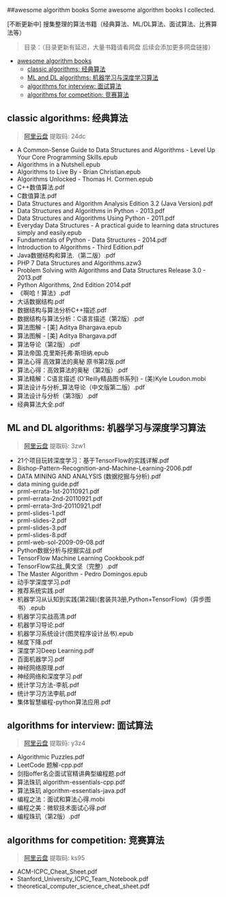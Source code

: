 ##awesome algorithm books
Some awesome algorithm books I collected.

[不断更新中] 搜集整理的算法书籍（经典算法、ML/DL算法、面试算法、比赛算法等） 

> 目录：（目录更新有延迟，大量书籍请看网盘  后续会添加更多网盘链接）
- [awesome algorithm books](#awesome-algorithm-books)
  - [classic algorithms: 经典算法](#classic-algorithms-经典算法)
  - [ML and DL algorithms: 机器学习与深度学习算法](#ml-and-dl-algorithms-机器学习与深度学习算法)
  - [algorithms for interview: 面试算法](#algorithms-for-interview-面试算法)
  - [algorithms for competition: 竞赛算法](#algorithms-for-competition-竞赛算法)



## classic algorithms: 经典算法

>[阿里云盘](https://www.aliyundrive.com/s/izgaawXUwQ5) 提取码: 24dc

* A Common-Sense Guide to Data Structures and Algorithms - Level Up Your Core Programming Skills.epub
* Algorithms in a Nutshell.epub
* Algorithms to Live By - Brian Christian.epub
* Algorithms Unlocked - Thomas H. Cormen.epub
* C++数值算法.pdf
* C数值算法.pdf
* Data Structures and Algorithm Analysis Edition 3.2 (Java Version).pdf
* Data Structures and Algorithms in Python - 2013.pdf
* Data Structures and Algorithms Using Python - 2011.pdf
* Everyday Data Structures - A practical guide to learning data structures simply and easily.epub
* Fundamentals of Python - Data Structures - 2014.pdf
* Introduction to Algorithms - Third Edition.pdf
* Java数据结构和算法.（第二版）.pdf
* PHP 7 Data Structures and Algorithms.azw3
* Problem Solving with Algorithms and Data Structures Release 3.0 - 2013.pdf
* Python Algorithms, 2nd Edition 2014.pdf
* 《啊哈！算法》.pdf
* 大话数据结构.pdf
* 数据结构与算法分析C++描述.pdf
* 数据结构与算法分析：C语言描述（第2版）.pdf
* 算法图解 - [美] Aditya Bhargava.epub
* 算法图解 - [美] Aditya Bhargava.pdf
* 算法导论（第2版）.pdf
* 算法帝国.克里斯托弗·斯坦纳.epub
* 算法心得 高效算法的奥秘 原书第2版.pdf
* 算法心得：高效算法的奥秘（第2版）.pdf
* 算法精解：C语言描述 (O'Reilly精品图书系列) - (美)Kyle Loudon.mobi
* 算法设计与分析_算法导论（中文版第二版）.pdf
* 算法设计与分析（第3版）.pdf
* 经典算法大全.pdf

## ML and DL algorithms: 机器学习与深度学习算法

>[阿里云盘](https://www.aliyundrive.com/s/cKs6x932GAN) 提取码: 3zw1


* 21个项目玩转深度学习：基于TensorFlow的实践详解.pdf
* Bishop-Pattern-Recognition-and-Machine-Learning-2006.pdf
* DATA MINING AND ANALYSIS (数据挖掘与分析).pdf
* data mining guide.pdf
* prml-errata-1st-20110921.pdf
* prml-errata-2nd-20110921.pdf
* prml-errata-3rd-20110921.pdf
* prml-slides-1.pdf
* prml-slides-2.pdf
* prml-slides-3.pdf
* prml-slides-8.pdf
* prml-web-sol-2009-09-08.pdf
* Python数据分析与挖掘实战.pdf
* TensorFlow Machine Learning Cookbook.pdf
* TensorFlow实战_黄文坚（完整）.pdf
* The Master Algorithm - Pedro Domingos.epub
* 动⼿学深度学习.pdf
* 推荐系统实践.pdf
* 机器学习从认知到实践(第2辑)(套装共3册,Python+TensorFlow)（异步图书）.epub
* 机器学习实战高清.pdf
* 机器学习导论.pdf
* 机器学习系统设计(图灵程序设计丛书).epub
* 梯度下降.pdf
* 深度学习Deep Learning.pdf
* 百面机器学习.pdf
* 神经网络原理.pdf
* 神经网络和深度学习.pdf
* 统计学习方法-李航.pdf
* 统计学习方法李航.pdf
* 集体智慧编程-python算法应用.pdf

## algorithms for interview: 面试算法

>[阿里云盘](https://www.aliyundrive.com/s/QVwtPTHnKve) 提取码: y3z4

* Algorithmic Puzzles.pdf
* LeetCode 题解-cpp.pdf
* 剑指offer名企面试官精讲典型编程题.pdf
* 算法珠玑 algorithm-essentials-cpp.pdf
* 算法珠玑 algorithm-essentials-java.pdf
* 编程之法：面试和算法心得.mobi
* 编程之美：微软技术面试心得.pdf
* 编程珠玑（第2版）.pdf

## algorithms for competition: 竞赛算法

>[阿里云盘](https://www.aliyundrive.com/s/bfyHQprWLtE) 提取码: ks95


* ACM-ICPC_Cheat_Sheet.pdf
* Stanford_University_ICPC_Team_Notebook.pdf
* theoretical_computer_science_cheat_sheet.pdf 
